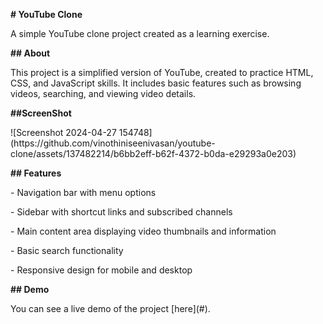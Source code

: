 <p>
<strong># YouTube Clone</strong>
</p>
<p>
A simple YouTube clone project created as a learning exercise.
</p>
<p>
<strong>## About</strong>
</p>
<p>
This project is a simplified version of YouTube, created to practice HTML, CSS,
and JavaScript skills. It includes basic features such as browsing videos,
searching, and viewing video details.
</p>
<p>
<strong>##ScreenShot </strong>
</p>
<p>
![Screenshot 2024-04-27
154748](https://github.com/vinothiniseenivasan/youtube-clone/assets/137482214/b6bb2eff-b62f-4372-b0da-e29293a0e203)
</p>
<p>
</p>
<p>
<strong>## Features</strong>
</p>
<p>
- Navigation bar with menu options
</p>
<p>
- Sidebar with shortcut links and subscribed channels
</p>
<p>
- Main content area displaying video thumbnails and information
</p>
<p>
- Basic search functionality
</p>
<p>
- Responsive design for mobile and desktop
</p>
<p>
<strong>## Demo</strong>
</p>
<p>
You can see a live demo of the project [here](#).
</p>

